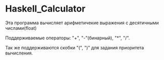 # Haskell_Calculator
Эта программа вычисляет арифметичекие выражения с десятичными числами(float)

Поддерживаемые операторы: "+", "-"(бинарный), "*", "/".

Так же поддерживаются скобки "(", ")" для задания приоритета вычисления.
